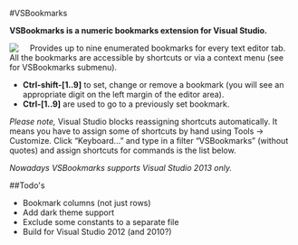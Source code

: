 #VSBookmarks

**VSBookmarks is a numeric bookmarks extension for Visual Studio.**

<img style="float: left; margin-right: 20px" src="https://raw.github.com/SergeyVinyar/VSBookmarks/master/README_img/screenshot.png">

Provides up to nine enumerated bookmarks for every text editor tab. All the bookmarks are accessible by shortcuts or via a context menu (see for VSBookmarks submenu).

* **Ctrl-shift-[1..9]** to set, change or remove a bookmark (you will see an appropriate digit on the left margin of the editor area).
* **Ctrl-[1..9]** are used to go to a previously set bookmark.

*Please note,* Visual Studio blocks reassigning shortcuts automatically. It means you have to assign some of shortcuts by hand using Tools -> Customize. Click “Keyboard…” and type in a filter “VSBookmarks” (without quotes) and assign shortcuts for commands is the list below.

*Nowadays VSBookmarks supports Visual Studio 2013 only.*

##Todo's
* Bookmark columns (not just rows)
* Add dark theme support
* Exclude some constants to a separate file
* Build for Visual Studio 2012 (and 2010?)
